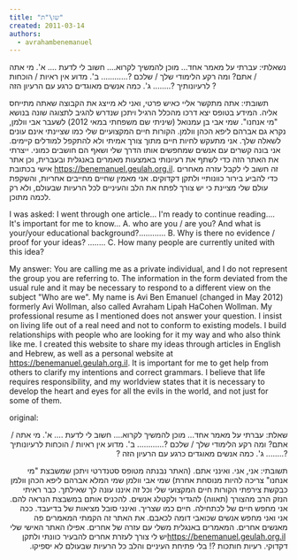 ```yaml
---
title: "שו\"ת"
created: 2011-03-14
authors: 
  - avrahambenemanuel
---
```

נשאלתי: עברתי על מאמר אחד... מוכן להמשיך לקרוא.... חשוב לי לדעת .... א'. מי אתה / אתם? ומה רקע הלימודי שלך / שלכם ?............ ב'. מדוע אין ראיות / הוכחות לרעיונותיך ?........ ג'. כמה אנשים מאוגדים כרגע עם הרעיון הזה ?

תשובתי: אתה מתקשר אליי כאיש פרטי, ואני לא מייצג את הקבוצה שאתה מתייחס אליה. המידע בטופס יצא דרכו מהכלל הרגיל ויתכן שנדרש להגיב לתצוגה שונה בנושא "מי אנחנו". שמי אבי בן עמנואל (שיניתי שם משפחתי במאי 2012) לשעבר אבי וולמן, נקרא גם אברהם ליפא הכהן וולמן. הקורות חיים המקצועיים שלי כמו שציינתי אינם עונים לשאלה שלך. אני מתעקש לחיות חיים מתוך צורך אמיתי ולא להתקפל למודלים קיימים. אני בונה קשרים עם אנשים שמחפשים אותו הדרך שלי ושאף הם חושבים כמוני. ייצרתי את האתר הזה כדי לשתף את רעיונותי באמצעות מאמרים באנגלית ובעברית, וכן אתר אישי בכתובת https://benemanuel.geulah.org.il. זה חשוב לי לקבל עזרה מאחרים כדי להביע בירור כוונותיי ולתקן דקדוקים. אני מאמין שחיים מחייבים אחריות, והשקפת עולם שלי מציינת כי יש צורך לפתח את הלב והעיניים לכל הרעיות שבעולם, ולא רק לכמה מתוכן.


I was asked: I went through one article... I'm ready to continue reading.... It's important for me to know... A. who are you / are you? And what is your/your educational background?............ B. Why is there no evidence / proof for your ideas? ........ C. How many people are currently united with this idea?

My answer: You are calling me as a private individual, and I do not represent the group you are referring to. The information in the form deviated from the usual rule and it may be necessary to respond to a different view on the subject "Who are we". My name is Avi Ben Emanuel (changed in May 2012) formerly Avi Wollman, also called Avraham Lipah HaCohen Wollman. My professional resume as I mentioned does not answer your question. I insist on living life out of a real need and not to conform to existing models. I build relationships with people who are looking for it my way and who also think like me. I created this website to share my ideas through articles in English and Hebrew, as well as a personal website at https://benemanuel.geulah.org.il. It is important for me to get help from others to clarify my intentions and correct grammars. I believe that life requires responsibility, and my worldview states that it is necessary to develop the heart and eyes for all the evils in the world, and not just for some of them.

original:
<div dir="rtl">

שאלת: עברתי על מאמר אחד... מוכן להמשיך לקרוא.... חשוב לי לדעת .... א'. מי אתה / אתם? ומה רקע הלימודי שלך / שלכם ?............ ב'. מדוע אין ראיות / הוכחות לרעיונותיך ?........ ג'. כמה אנשים מאוגדים כרגע עם הרעיון הזה ?

תשובתי: אני, אני. ואינני אתם. (האתר נבנתה מטופס סטנדרטי ויתכן שמשבצת "מי אנחנו" צריכה להיות מנוסחת אחרת) שמי אבי וולמן שמי המלא אברהם ליפא הכהן וולמן כבקשת צירפתי הקורות חיים המקצועי שלי וכל זה איננו עונה לך שאילתך. כבר ראיתי הנזק הרב מהצורך (תאווה) להגדיר ולקטלג אנשים. להכניס אותם במשבצת הנראה להם. אני מחפש חיים של לכתחילה. חיים כמו שצריך. ואינני סובל מציאות של בדיעבד. ככה אני ואני מחפש אנשים שכואבי דומה לכאבם. את האתר זה הקמתי המאמרים פה מאנשים אחרים. המאמרים באנגלית משלי עם עזרה של אחרים. אפילו האתר האישי שלי https://benemanuel.geulah.org.il ‎‏ יש לי צורך לעזרת אחרים להבעיר כוונתי ולתקן דקדוקי. רעיות חותכות ?! בלי פתיחת העיניים והלב כל הרעיות שבעולם לא יספיקו.
</div>